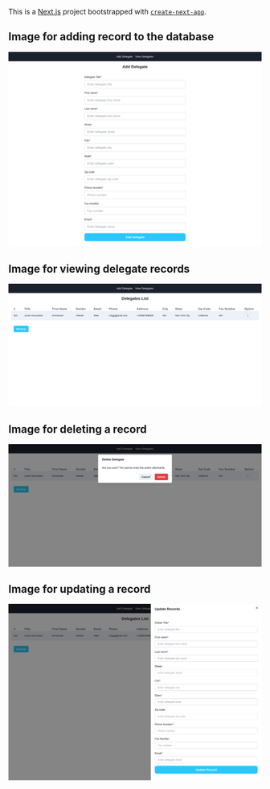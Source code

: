This is a [Next.js](https://nextjs.org/) project bootstrapped with [`create-next-app`](https://github.com/vercel/next.js/tree/canary/packages/create-next-app).

<!-- Image of Forms adding record to database -->

## Image for adding record to the database

![image for adding a record to the database](./public/home-page.png)

<!-- Image for viewing records -->

## Image for viewing delegate records

![image for adding a record to the database](./public/view.png)

## Image for deleting a record

![image for deleting a record from the database](./public/delete.png)

## Image for updating a record

![image for adding a record to the database](./public/update.png)
